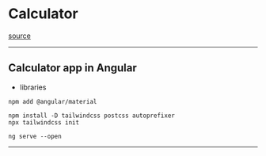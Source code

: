 # Calculator
[source](https://tailwindcss.com/docs/installation/using-postcss)

--- ---

## Calculator app in Angular

- libraries

```commandline
npm add @angular/material

npm install -D tailwindcss postcss autoprefixer
npx tailwindcss init

ng serve --open
```

--- ---
